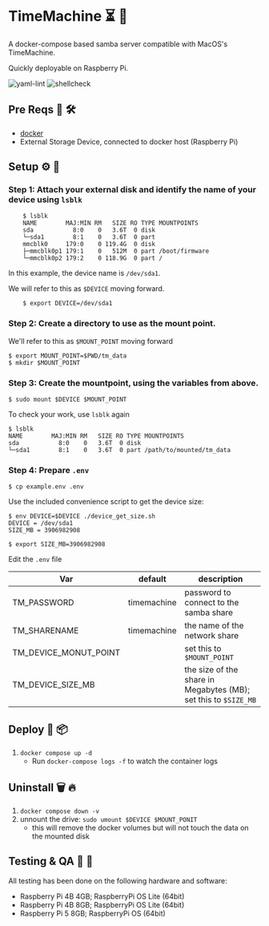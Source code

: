 # TimeMachine ⏳ 🤖
A docker-compose based samba server compatible with MacOS's TimeMachine. 

Quickly deployable on Raspberry Pi.

![yaml-lint](https://github.com/cakeholeDC/timemachine/actions/workflows/yaml-lint.yml/badge.svg)
![shellcheck](https://github.com/cakeholeDC/timemachine/actions/workflows/shellcheck.yml/badge.svg)

## Pre Reqs 👶 🛠
- [docker](https://docs.docker.com/desktop/install/linux-install/)
- External Storage Device, connected to docker host (Raspberry Pi)

## Setup ⚙️ 💾
### Step 1: Attach your external disk and identify the name of your device using `lsblk`
```shell
    $ lsblk  
    NAME        MAJ:MIN RM   SIZE RO TYPE MOUNTPOINTS
    sda           8:0    0   3.6T  0 disk 
    └─sda1        8:1    0   3.6T  0 part 
    mmcblk0     179:0    0 119.4G  0 disk 
    ├─mmcblk0p1 179:1    0   512M  0 part /boot/firmware
    └─mmcblk0p2 179:2    0 118.9G  0 part /
```
In this example, the device name is `/dev/sda1`. 

We will refer to this as `$DEVICE` moving forward.

```shell
    $ export DEVICE=/dev/sda1
```
### Step 2: Create a directory to use as the mount point. 
We'll refer to this as `$MOUNT_POINT` moving forward

```shell
$ export MOUNT_POINT=$PWD/tm_data
$ mkdir $MOUNT_POINT
```
### Step 3: Create the mountpoint, using the variables from above.
```shell
$ sudo mount $DEVICE $MOUNT_POINT
```
To check your work, use `lsblk` again
```shell
$ lsblk
NAME        MAJ:MIN RM   SIZE RO TYPE MOUNTPOINTS
sda           8:0    0   3.6T  0 disk 
└─sda1        8:1    0   3.6T  0 part /path/to/mounted/tm_data
```
### Step 4: Prepare `.env`
```shell
$ cp example.env .env
```
Use the included convenience script to get the device size:

```shell
$ env DEVICE=$DEVICE ./device_get_size.sh
DEVICE = /dev/sda1
SIZE_MB = 3906982908

$ export SIZE_MB=3906982908
```
Edit the `.env` file

| Var | default | description |
| --- | ------- | ------------|
| TM_PASSWORD | timemachine | password to connect to the samba share | 
| TM_SHARENAME | timemachine | the name of the network share | 
| TM_DEVICE_MONUT_POINT | | set this to `$MOUNT_POINT` |
| TM_DEVICE_SIZE_MB | | the size of the share in Megabytes (MB); set this to `$SIZE_MB` | 


## Deploy 🐳 📦
1. `docker compose up -d`
    - Run `docker-compose logs -f` to watch the container logs

## Uninstall 🗑 🔥
1. `docker compose down -v`
1. unnount the drive: `sudo umount $DEVICE $MOUNT_PONIT`
    - this will remove the docker volumes but will not touch the data on the mounted disk

## Testing & QA 🔎 🧪
All testing has been done on the following hardware and software:
- Raspberry Pi 4B 4GB; RaspberryPi OS Lite (64bit)
- Raspberry Pi 4B 8GB; RaspberryPi OS Lite (64bit)
- Raspberry Pi 5 8GB; RaspberryPi OS (64bit)
